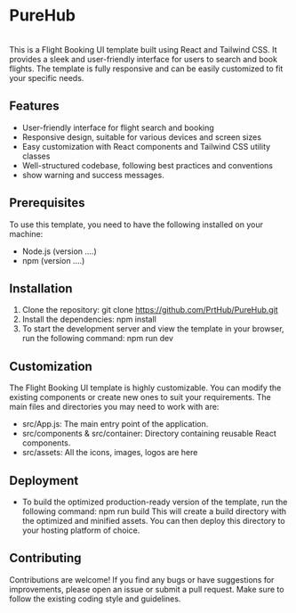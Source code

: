 # PureHub

<br/>
This is a Flight Booking UI template built using React and Tailwind CSS. It provides a sleek and user-friendly interface for users to search and book flights. The template is fully responsive and can be easily customized to fit your specific needs.

## Features

- User-friendly interface for flight search and booking
- Responsive design, suitable for various devices and screen sizes
- Easy customization with React components and Tailwind CSS utility classes
- Well-structured codebase, following best practices and conventions
- show warning and success messages.

## Prerequisites

To use this template, you need to have the following installed on your machine:

- Node.js (version ....)
- npm (version ....)

## Installation

1. Clone the repository: git clone https://github.com/PrtHub/PureHub.git
2. Install the dependencies: npm install
3. To start the development server and view the template in your browser, run the following command: npm run dev

## Customization

The Flight Booking UI template is highly customizable. You can modify the existing components or create new ones to suit your requirements. The main files and directories you may need to work with are:

- src/App.js: The main entry point of the application.
- src/components & src/container: Directory containing reusable React components.
- src/assets: All the icons, images, logos are here

## Deployment

- To build the optimized production-ready version of the template, run the following command: npm run build
This will create a build directory with the optimized and minified assets. You can then deploy this directory to your hosting platform of choice.

## Contributing
Contributions are welcome! If you find any bugs or have suggestions for improvements, please open an issue or submit a pull request. Make sure to follow the existing coding style and guidelines.
